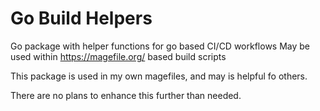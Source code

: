 # Go Build Helpers

Go package with helper functions for go based CI/CD workflows
May be used within https://magefile.org/ based build scripts

This package is used in my own magefiles, and may is helpful fo others.

There are no plans to enhance this further than needed.
